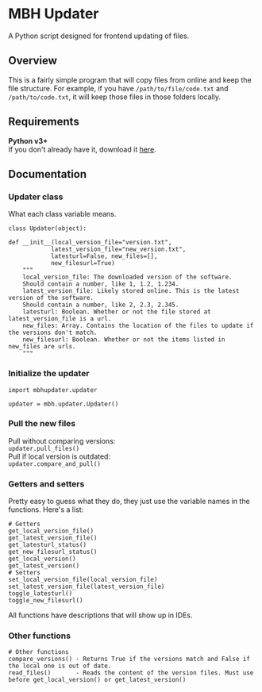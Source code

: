# MBH Updater
A Python script designed for frontend updating of files.

## Overview
This is a fairly simple program that will copy files from online and keep the file structure. For example, if you have `/path/to/file/code.txt` and `/path/to/code.txt`, it will keep those files in those folders locally.

## Requirements
**Python v3+**  
If you don't already have it, download it [here](https://www.python.org/downloads/).

## Documentation
### Updater class
What each class variable means.

    class Updater(object):

    def __init__(local_version_file="version.txt",
                latest_version_file="new_version.txt",
                latesturl=False, new_files=[],
                new_filesurl=True)
        """
        local_version_file: The downloaded version of the software.
        Should contain a number, like 1, 1.2, 1.234.
        latest_version_file: Likely stored online. This is the latest version of the software.
        Should contain a number, like 2, 2.3, 2.345.
        latesturl: Boolean. Whether or not the file stored at latest_version_file is a url.
        new_files: Array. Contains the location of the files to update if the versions don't match.
        new_filesurl: Boolean. Whether or not the items listed in new_files are urls.
        """

### Initialize the updater
    import mbhupdater.updater

    updater = mbh.updater.Updater()

### Pull the new files
Pull without comparing versions:  
    `updater.pull_files()`  
Pull if local version is outdated:  
    `updater.compare_and_pull()`  

### Getters and setters
Pretty easy to guess what they do, they just use the variable names in the functions. Here's a list:

    # Getters
    get_local_version_file()
    get_latest_version_file()
    get_latesturl_status()
    get_new_filesurl_status()
    get_local_version()
    get_latest_version()
    # Setters
    set_local_version_file(local_version_file)
    set_latest_version_file(latest_version_file)
    toggle_latesturl()
    toggle_new_filesurl()
All functions have descriptions that will show up in IDEs.

### Other functions
    # Other functions
    compare_versions() - Returns True if the versions match and False if the local one is out of date.
    read_files()       - Reads the content of the version files. Must use before get_local_version() or get_latest_version()